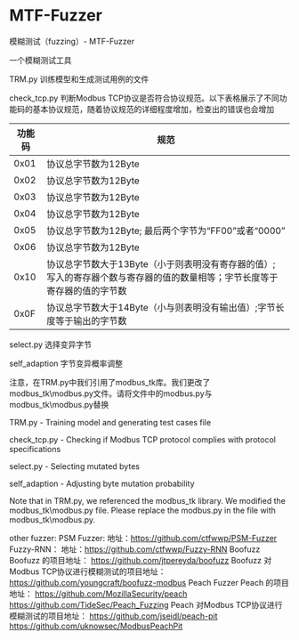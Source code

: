 # MTF-Fuzzer
模糊测试（fuzzing）- MTF-Fuzzer

一个模糊测试工具

TRM.py 训练模型和生成测试用例的文件

check_tcp.py 判断Modbus TCP协议是否符合协议规范。以下表格展示了不同功能码的基本协议规范，随着协议规范的详细程度增加，检查出的错误也会增加

| 功能码 | 规范 |
|-------|-------|
| 0x01  | 协议总字节数为12Byte   |
| 0x02  | 协议总字节数为12Byte  |
| 0x03  | 协议总字节数为12Byte  |
| 0x04  | 协议总字节数为12Byte  |
| 0x05  | 协议总字节数为12Byte; 最后两个字节为“FF00”或者“0000”  |
| 0x06  | 协议总字节数为12Byte   |
| 0x10  | 协议总字节数大于13Byte（小于则表明没有寄存器的值）; 写入的寄存器个数与寄存器的值的数量相等；字节长度等于寄存器的值的字节数|
| 0x0F  | 协议总字节数大于14Byte（小与则表明没有输出值）;字节长度等于输出的字节数  |

select.py 选择变异字节

self_adaption 字节变异概率调整

注意，在TRM.py中我们引用了modbus_tk库。我们更改了modbus_tk\modbus.py文件。请将文件中的modbus.py与modbus_tk\modbus.py替换

TRM.py - Training model and generating test cases file

check_tcp.py - Checking if Modbus TCP protocol complies with protocol specifications

select.py - Selecting mutated bytes

self_adaption - Adjusting byte mutation probability

Note that in TRM.py, we referenced the modbus_tk library. We modified the modbus_tk\modbus.py file. Please replace the modbus.py in the file with modbus_tk\modbus.py.

other fuzzer:
PSM Fuzzer: 
  地址：https://github.com/ctfwwp/PSM-Fuzzer
Fuzzy-RNN：
  地址：https://github.com/ctfwwp/Fuzzy-RNN
Boofuzz
  Boofuzz 的项目地址：
    https://github.com/jtpereyda/boofuzz
  Boofuzz 对Modbus TCP协议进行模糊测试的项目地址：
    https://github.com/youngcraft/boofuzz-modbus
Peach Fuzzer
  Peach 的项目地址：
    https://github.com/MozillaSecurity/peach
    https://github.com/TideSec/Peach_Fuzzing
  Peach 对Modbus TCP协议进行模糊测试的项目地址：
    https://github.com/jseidl/peach-pit
    https://github.com/uknowsec/ModbusPeachPit

